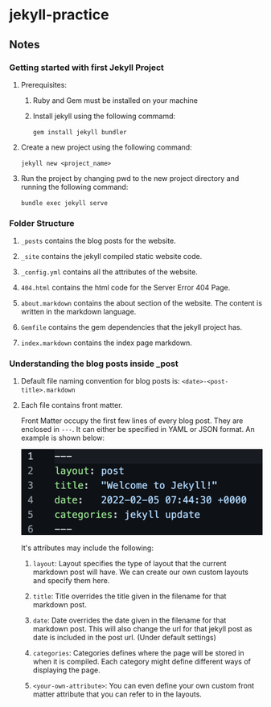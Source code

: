 # jekyll-practice

## Notes

### Getting started with first Jekyll Project

1. Prerequisites:
    1. Ruby and Gem must be installed on your machine
    2. Install jekyll using the following commamd:

        ```gem install jekyll bundler```

2. Create a new project using the following command:

    ```jekyll new <project_name>```

3. Run the project by changing pwd to the new project directory and running the following command:

    ```bundle exec jekyll serve```

### Folder Structure

1. ```_posts``` contains the blog posts for the website.

2. ```_site``` contains the jekyll compiled static website code.

3. ```_config.yml``` contains all the attributes of the website.

4. ```404.html``` contains the html code for the Server Error 404 Page.

5. ```about.markdown``` contains the about section of the website. The content is written in the markdown language.

6. ```Gemfile``` contains the gem dependencies that the jekyll project has.

7. ```index.markdown``` contains the index page markdown.

### Understanding the blog posts inside _post

1. Default file naming convention for blog posts is: ```<date>-<post-title>.markdown```

2. Each file contains front matter.

    Front Matter occupy the first few lines of every blog post. They are enclosed in ```---```. It can either be specified in YAML or JSON format. An example is shown below:

    ![FrontMatter](images/FrontMatter.png)

    It's attributes may include the following:

    1. ```layout```: Layout specifies the type of layout that the current markdown post will have. We can create our own custom layouts and specify them here.

    2. ```title```: Title overrides the title given in the filename for that markdown post.

    3. ```date```: Date overrides the date given in the filename for that markdown post. This will also change the url for that jekyll post as date is included in the post url. (Under default settings)

    4. ```categories```: Categories defines where the page will be stored in when it is compiled. Each category might define different ways of displaying the page.

    5. ```<your-own-attribute>```: You can even define your own custom front matter attribute that you can refer to in the layouts.
